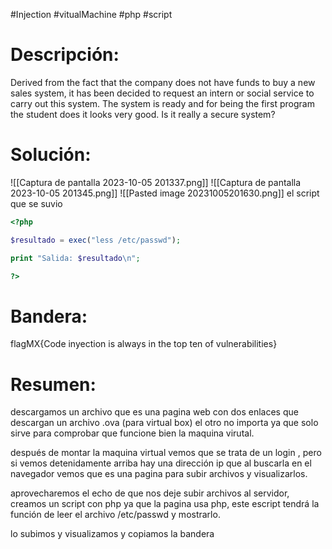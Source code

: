 #Injection #vitualMachine #php #script
# Descripción:
Derived from the fact that the company does not have funds to buy a new sales system, it has been decided to request an intern or social service to carry out this system. The system is ready and for being the first program the student does it looks very good. Is it really a secure system?
# Solución:

![[Captura de pantalla 2023-10-05 201337.png]]
![[Captura de pantalla 2023-10-05 201345.png]]
![[Pasted image 20231005201630.png]]
el script que se suvio
```php
<?php

$resultado = exec("less /etc/passwd");

print "Salida: $resultado\n"; 

?>
```

# Bandera:
flagMX{Code inyection is always in the top ten of vulnerabilities}
# Resumen:
descargamos un archivo que es una pagina web con dos enlaces que descargan un archivo .ova (para virtual box) el otro no importa ya que solo sirve para comprobar que funcione bien la maquina virutal.

después de montar la maquina virtual vemos que se trata de un login , pero si vemos detenidamente arriba hay una dirección ip que al buscarla en el navegador vemos que es una pagina para subir archivos y visualizarlos.

aprovecharemos el echo de que nos deje subir archivos al servidor, creamos un script con php ya que la pagina usa php, este escript tendrá la función de leer el archivo /etc/passwd y mostrarlo.

lo subimos y visualizamos y copiamos la bandera